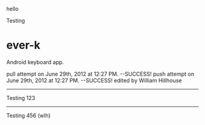 hello


Testing

ever-k
======

Android keyboard app.

pull attempt on June 29th, 2012 at 12:27 PM. --SUCCESS!
push attempt on June 29th, 2012 at 12:27 PM. --SUCCESS!
edited by William Hillhouse



---------------

Testing 123

---------------

Testing 456 (wlh)
